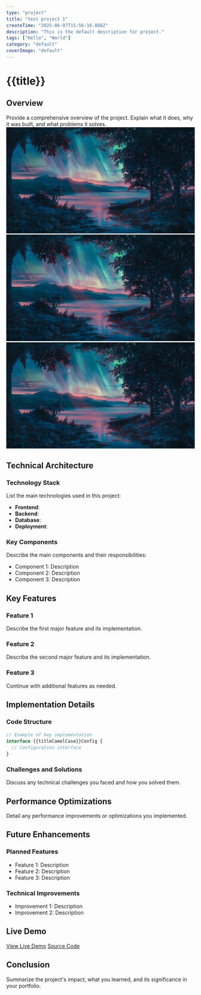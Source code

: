 ```yaml
---
type: "project"
title: "test project 1"
createTime: "2025-06-07T15:56:16.888Z"
description: "This is the default description for project."
tags: ["Hello", "World"]
category: "default"
coverImage: "default"
---
```


# {{title}}

## Overview

Provide a comprehensive overview of the project. Explain what it does, why it was built, and what problems it solves.
![blog](default_blog.png)
![blog1](../test-project-1/default_blog.png)
![blog1](../../projects/test-project-1/default_blog.png)

## Technical Architecture

### Technology Stack
List the main technologies used in this project:
- **Frontend**: 
- **Backend**: 
- **Database**: 
- **Deployment**: 

### Key Components
Describe the main components and their responsibilities:
- Component 1: Description
- Component 2: Description
- Component 3: Description

## Key Features

### Feature 1
Describe the first major feature and its implementation.

### Feature 2
Describe the second major feature and its implementation.

### Feature 3
Continue with additional features as needed.

## Implementation Details

### Code Structure
```typescript
// Example of key implementation
interface {{titleCamelCase}}Config {
  // Configuration interface
}
```

### Challenges and Solutions
Discuss any technical challenges you faced and how you solved them.

## Performance Optimizations

Detail any performance improvements or optimizations you implemented.

## Future Enhancements

### Planned Features
- Feature 1: Description
- Feature 2: Description
- Feature 3: Description

### Technical Improvements
- Improvement 1: Description
- Improvement 2: Description

## Live Demo

[View Live Demo]({{demoUrl}})
[Source Code]({{sourceUrl}})

## Conclusion

Summarize the project's impact, what you learned, and its significance in your portfolio.
